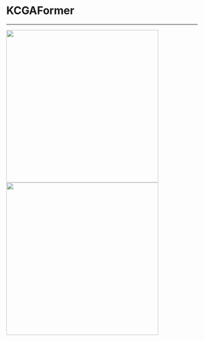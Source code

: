 # KCGAFormer
***
<img src="./Visualization/CAM1.png" width="400" style="display: inline-block; margin-right: 10px;"/>
<img src="./Visualization/CAM2.png" width="400" style="display: inline-block;"/>

